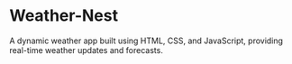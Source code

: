 # Weather-Nest
A dynamic weather app built using HTML, CSS, and JavaScript, providing real-time weather updates and forecasts.
